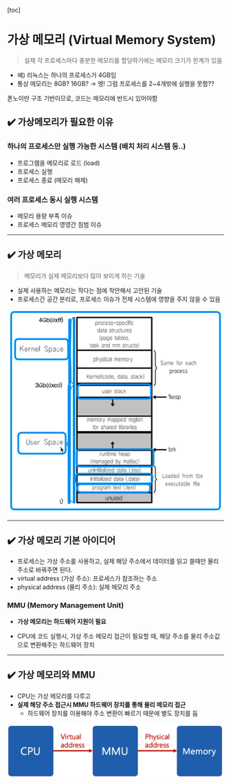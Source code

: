 [toc]

# 가상 메모리 (Virtual Memory System)

> 실제 각 프로세스마다 충분한 메모리를 할당하기에는 메모리 크기가 한계가 있음

- 예) 리눅스는 하나의 프로세스가 4GB임
- 통상 메모리는 8GB? 16GB? -> 엥! 그럼 프로세스를 2~4개밖에 실행을 못함??

폰노이만 구조 기반이므로, 코드는 메모리에 반드시 있어야함



## :heavy_check_mark: 가상메모리가 필요한 이유

### 하나의 프로세스만 실행 가능한 시스템 (배치 처리 시스템 등..)

- 프로그램을 메모리로 로드 (load)
- 프로세스 실행
- 프로세스 종료 (메모리 해제)



### 여러 프로세스 동시 실행 시스템

- 메모리 용량 부족 이슈
- 프로세스 메모리 영영간 침범 이슈



<hr>

## :heavy_check_mark: 가상 메모리

> 메모리가 실제 메모리보다 많아 보이게 하는 기술

- 실제 사용하는 메모리는 작다는 점에 착안해서 고안된 기술
- 프로세스간 공간 분리로, 프로세스 이슈가 전체 시스템에 영향을 주지 않을 수 있음

![image-20210224200750216](assets/image-20210224200750216.png)





<hr>

## :heavy_check_mark: 가상 메모리 기본 아이디어

- 프로세스는 가상 주소를 사용하고, 실제 해당 주소에서 데이터를 읽고 쓸때만 물리 주소로 바꿔주면 된다.
- virtual address (가상 주소): 프로세스가 참조하는 주소
- physical address (물리 주소): 실제 메모리 주소



### MMU (Memory Management Unit)

- **가상 메모리는 하드웨어 지원이 필요**

- CPU에 코드 실행시, 가상 주소 메모리 접근이 필요할 때, 해당 주소를 물리 주소값으로 변환해주는 하드웨어 장치





<hr>

## :heavy_check_mark: 가상 메모리와 MMU

- CPU는 가상 메모리를 다루고
- **실제 해당 주소 접근시 MMU 하드웨어 장치를 통해 물리 메모리 접근**
  - 하드웨어 장치를 이용해야 주소 변환이 빠르기 때문에 별도 장치를 둠

![image-20210224201252813](assets/image-20210224201252813.png)









